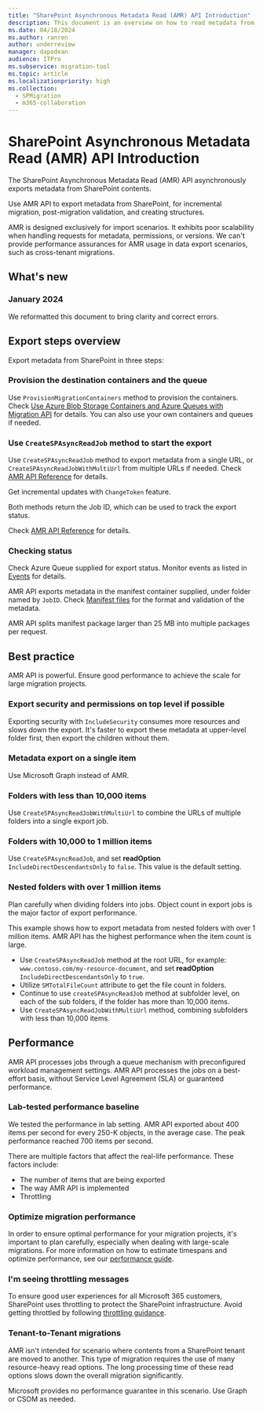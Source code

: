 ```yaml
---
title: "SharePoint Asynchronous Metadata Read (AMR) API Introduction"
description: This document is an overview on how to read metadata from SharePoint, targeted to SharePoint migration tool developers.
ms.date: 04/18/2024
ms.author: ranren
author: underreview
manager: dapodean
audience: ITPro
ms.subservice: migration-tool
ms.topic: article
ms.localizationpriority: high
ms.collection:
  - SPMigration
  - m365-collaboration
---
```

# SharePoint Asynchronous Metadata Read (AMR) API Introduction

The SharePoint Asynchronous Metadata Read (AMR) API asynchronously exports metadata from SharePoint contents.

Use AMR API to export metadata from SharePoint, for incremental migration, post-migration validation, and creating structures.

AMR is designed exclusively for import scenarios. It exhibits poor scalability when handling requests for metadata, permissions, or versions. We can't provide performance assurances for AMR usage in data export scenarios, such as cross-tenant migrations.

## What's new

### January 2024

We reformatted this document to bring clarity and correct errors.

## Export steps overview

Export metadata from SharePoint in three steps:

### Provision the destination containers and the queue

Use `ProvisionMigrationContainers` method to provision the containers. Check [Use Azure Blob Storage Containers and Azure Queues with Migration API](migration-azure.md) for details. You can also use your own containers and queues if needed.

### Use `CreateSPAsyncReadJob` method to start the export

Use `CreateSPAsyncReadJob` method to export metadata from a single URL, or `CreateSPAsyncReadJobWithMultiUrl` from multiple URLs if needed. Check [AMR API Reference](amr-api-reference.md) for details.

Get incremental updates with `ChangeToken` feature.

Both methods return the Job ID, which can be used to track the export status.

Check [AMR API Reference](amr-api-reference.md) for details.

### Checking status

Check Azure Queue supplied for export status. Monitor events as listed in [Events](migration-events.md) for details.

AMR API exports metadata in the manifest container supplied, under folder named by `JobID`. Check [Manifest files](migration-manifest.md) for the format and validation of the metadata.

AMR API splits manifest package larger than 25 MB into multiple packages per request.

## Best practice

AMR API is powerful. Ensure good performance to achieve the scale for large migration projects.

### Export security and permissions on top level if possible

Exporting security with `IncludeSecurity` consumes more resources and slows down the export. It's faster to export these metadata at upper-level folder first, then export the children without them.

### Metadata export on a single item

Use Microsoft Graph instead of AMR.

### Folders with less than 10,000 items

Use `CreateSPAsyncReadJobWithMultiUrl` to combine the URLs of multiple folders into a single export job.

### Folders with 10,000 to 1 million items

Use `CreateSPAsyncReadJob`, and set **readOption** `IncludeDirectDescendantsOnly` to `false`. This value is the default setting.

### Nested folders with over 1 million items

Plan carefully when dividing folders into jobs. Object count in export jobs is the major factor of export performance.

This example shows how to export metadata from nested folders with over 1 million items. AMR API has the highest performance when the item count is large.

- Use `CreateSPAsyncReadJob` method at the root URL, for example: `www.contoso.com/my-resource-document`, and set **readOption** `IncludeDirectDescendantsOnly` to `true`.
- Utilize `SMTotalFileCount` attribute to get the file count in folders.
- Continue to use `createSPAsyncReadJob` method at subfolder level, on each of the sub folders, if the folder has more than 10,000 items.
- Use `CreateSPAsyncReadJobWithMultiUrl` method, combining subfolders with less than 10,000 items.

## Performance

AMR API processes jobs through a queue mechanism with preconfigured workload management settings. AMR API processes the jobs on a best-effort basis, without Service Level Agreement (SLA) or guaranteed performance.

### Lab-tested performance baseline

We tested the performance in lab setting. AMR API exported about 400 items per second for every 250-K objects, in the average case. The peak performance reached 700 items per second.

There are multiple factors that affect the real-life performance. These factors include:

- The number of items that are being exported
- The way AMR API is implemented
- Throttling

### Optimize migration performance

In order to ensure optimal performance for your migration projects, it's important to plan carefully, especially when dealing with large-scale migrations. For more information on how to estimate timespans and optimize performance, see our [performance guide](/sharepointmigration/sharepoint-online-and-onedrive-migration-speed).

### I'm seeing throttling messages

To ensure good user experiences for all Microsoft 365 customers, SharePoint uses throttling to protect the SharePoint infrastructure. Avoid getting throttled by following [throttling guidance](https://aka.ms/spo429).

### Tenant-to-Tenant migrations

AMR isn't intended for scenario where contents from a SharePoint tenant are moved to another. This type of migration requires the use of many resource-heavy read options. The long processing time of these read options slows down the overall migration significantly.

Microsoft provides no performance guarantee in this scenario. Use Graph or CSOM as needed.

